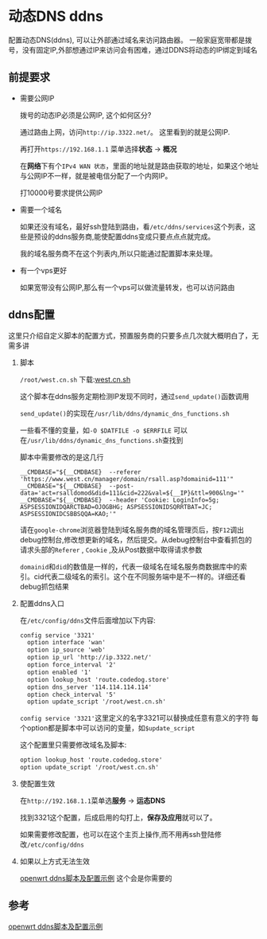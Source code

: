 # 动态DNS ddns

配置动态DNS(ddns), 可以让外部通过域名来访问路由器。
一般家庭宽带都是拨号，没有固定IP,外部想通过IP来访问会有困难，通过DDNS将动态的IP绑定到域名


## 前提要求

- 需要公网IP
 
    拨号的动态IP必须是公网IP, 这个如何区分?

    通过路由上网，访问`http://ip.3322.net/`。 这里看到的就是公网IP.

    再打开`https://192.168.1.1` 菜单选择**状态** -> **概况**

    在**网络**下有个`IPv4 WAN 状态`，里面的地址就是路由获取的地址，如果这个地址与公网IP不一样，就是被电信分配了一个内网IP。

    打10000号要求提供公网IP

- 需要一个域名

    如果还没有域名，最好ssh登陆到路由，看`/etc/ddns/services`这个列表，这些是预设的ddns服务商,能使配置ddns变成只要点点点就完成。

    我的域名服务商不在这个列表内,所以只能通过配置脚本来处理。

- 有一个vps更好

    如果宽带没有公网IP,那么有一个vps可以做流量转发，也可以访问路由


## ddns配置

这里只介绍自定义脚本的配置方式，预置服务商的只要多点几次就大概明白了，无需多讲

1. 脚本

    `/root/west.cn.sh` 下载:[west.cn.sh](./west.cn.sh)

    这个脚本在ddns服务定期检测IP发现不同时，通过`send_update()`函数调用

    `send_update()`的实现在`/usr/lib/ddns/dynamic_dns_functions.sh`

    一些看不懂的变量，如`-O $DATFILE -o $ERRFILE` 可以在`/usr/lib/ddns/dynamic_dns_functions.sh`查找到

    脚本中需要修改的是这几行

    ```shell
    __CMDBASE="${__CMDBASE}  --referer 'https://www.west.cn/manager/domain/rsall.asp?domainid=111'" 
    __CMDBASE="${__CMDBASE}  --post-data='act=rsalldomod&did=111&cid=222&val=${__IP}&ttl=900&lng='"
    __CMDBASE="${__CMDBASE}  --header 'Cookie: LoginInfo=5g; ASPSESSIONIDQARCTBAD=OJOGBHG; ASPSESSIONIDSQRRTBAT=JC; ASPSESSIONIDCSBBSQQA=KAO;'"
    ```

    请在`google-chrome`浏览器登陆到域名服务商的域名管理页后，按`F12`调出debug控制台,修改想更新的域名，然后提交。从debug控制台中查看抓包的请求头部的`Referer` , `Cookie` ,及从Post数据中取得请求参数

    `domainid`和`did`的数值是一样的，代表一级域名在域名服务商数据库中的索引。cid代表二级域名的索引。这个在不同服务端中是不一样的。详细还看debug抓包结果


1. 配置ddns入口

    在`/etc/config/ddns`文件后面增加以下内容:

    ```txt
    config service '3321'
      option interface 'wan'
      option ip_source 'web'
      option ip_url 'http://ip.3322.net/'
      option force_interval '2'
      option enabled '1'
      option lookup_host 'route.codedog.store'
      option dns_server '114.114.114.114'
      option check_interval '5'
      option update_script '/root/west.cn.sh'
    ```

    `config service '3321'`这里定义的名字3321可以替换成任意有意义的字符
    每个option都是脚本中可以访问的变量，如`$update_script`

    这个配置里只需要修改域名及脚本:

    ```txt
    option lookup_host 'route.codedog.store'
    option update_script '/root/west.cn.sh'
    ```


1. 使配置生效

    在`http://192.168.1.1`菜单选**服务** -> **运态DNS**
  
    找到3321这个配置，后成启用的勾打上，**保存及应用**就可以了。

    如果需要修改配置，也可以在这个主页上操作,而不用再ssh登陆修改`/etc/config/ddns`

1. 如果以上方式无法生效

    [openwrt ddns脚本及配置示例][1] 这个会是你需要的

## 参考

[openwrt ddns脚本及配置示例][1]

[1]: https://github.com/openwrt/packages/tree/master/net/ddns-scripts/samples/ "openwrt ddns脚本及配置示例"

























